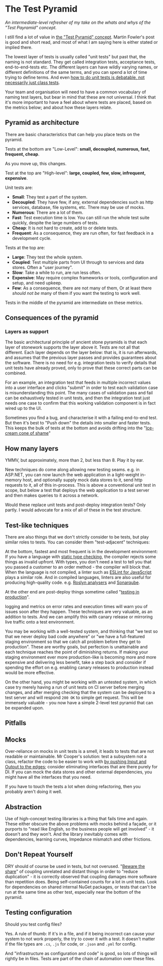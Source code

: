 # The Test Pyramid

_An intermediate-level refresher of my take on the whats and whys of the "Test Payramid" concept._

I still find a lot of value in [the "Test Pyramid" concept](https://martinfowler.com/bliki/TestPyramid.html).
 Martin Fowler's post is good and short read, and most of what I am saying here is either stated or implied there.

The lowest layer of tests is usually called "unit tests" but past that, the naming is not standard. They get called integration tests, acceptance tests, end-to-end-tests etc. The different layers can have wildly varying names, or different definitions of the same terms, and you can spend a lot of time trying to define terms. And even [how to do unit tests is debatable, not necessarily just class tests](https://www.youtube.com/watch?v=EZ05e7EMOLM).

Your team and organisation will need to have a common vocabulary of naming test layers, but bear in mind that these are not universal. I think that it's more important to have a feel about where tests are placed, based on the metrics below; and about how these layers relate.

## Pyramid as architecture

There are basic characteristics that can help you place tests on the pyramid.

Tests at the bottom are "Low-Level": **small, decoupled, numerous, fast, frequent, cheap**.

As you move up, this changes.

Test at the top are "High-level": **large, coupled, few, slow, infrequent, expensive**.

Unit tests are:

* **Small**: They test a part of the system.
* **Decoupled**: They have few, if any, external dependencies such as http services, database, file systems, etc. There may be use of mocks.
* **Numerous**: There are a lot of them.
* **Fast**: Test execution time is low. You can still run the whole test suite quickly, despite the large numbers of tests.
* **Cheap**: It is not hard to create, add to or delete tests.
* **Frequent**: As a consequence, they are run often, for fast feedback in a development cycle.

Tests at the top are:

* **Large**: They test the whole system.
* **Coupled**: Test multiple parts from UI through to services and data stores. Often a "user journey".
* **Slow**: Take a while to run, are run less often.
* **Expensive**: May require complex frameworks or tools, configuration and setup, and need upkeep.
* **Few**: As a consequence, there are not many of them, Or at least there _should not be_ many of them if you want the testing to work well.

Tests in the middle of the pyramid are intermediate on these metrics.

## Consequences of the pyramid

### Layers as support

The basic architectural principle of ancient stone pyramids is that each layer of stonework supports the layer above it. Tests are not all that different. Each layer depends on the layer below: that is, it is run afterwards, and assumes that the previous layer passes and provides guarantees about the software. There is no need for e.g. integration tests to verify details that unit tests have already proved, only to prove that these correct parts can be combined.

For an example, an integration test that feeds in multiple incorrect values into a user interface and clicks "submit" in order to test each validation case is misunderstanding this point. The many cases of validation pass and fail can be exhaustively tested in unit tests, and then the integration test just needs one case to confirm that this working validation component is in fact wired up to the UI.

Sometimes you find a bug, and characterise it with a failing end-to-end test. But then it's best to "Push down" the details into smaller and faster tests. This keeps the bulk of tests at the bottom and avoids drifting into the "[Ice-cream cone of shame](https://medium.com/@fistsOfReason/testing-is-good-pyramids-are-bad-ice-cream-cones-are-the-worst-ad94b9b2f05f)"

## How many layers

YMMV, but approximately, more than 2, but less than 8. Play it by ear.

New techniques do come along allowing new testing seams. e.g. in ASP.NET, you can now launch the web application in a light-weight in-memory host, and optionally supply mock data stores to it, send http requests to it, all of this in-process. This is above a conventional unit test in scope, but below a test that deploys the web application to a test server and then makes queries to it across a network.

Would these replace unit tests and post-deploy integration tests? Only partly. I would advocate for a mix of all of these in the test structure.

## Test-like techniques

There are also things that we don't strictly consider to be tests, but play similar roles to tests. You can consider them "test-adjacent" techniques:

At the bottom, fastest and most frequent is in the development environment:
If you have a language with [static type checking](https://en.wikipedia.org/wiki/Type_system#Static_type_checking), the compiler rejects some things as invalid upfront. With types, you don't need a test to tell you that you passed a customer to an order method - the compiler will block that. When the language is not compiled, a linter such as [ESLint for JavaScript](https://eslint.org/) plays a similar role. And in compiled languages, linters are also useful for producing high-quality code. e.g. [Roslyn analysers](https://docs.microsoft.com/en-us/visualstudio/extensibility/getting-started-with-roslyn-analyzers) and [Sonarqube](https://www.sonarqube.org/).

At the other end are post-deploy things sometime called "[testing in production](https://medium.com/@copyconstruct/testing-in-production-the-safe-way-18ca102d0ef1)".

logging and metrics on error rates and execution times will warn you of issues soon after they happen. These techniques are very valuable, as an addition to tests. And we can amplify this with canary release or mirroring live traffic onto a test environment.

You may be working with a well-tested system, and thinking that "we test so that we never deploy bad code anywhere" or "we have a full-featured staging environment so that we catch all problem before they get to production".
These are worthy goals, but perfection is unattainable and each technique reaches the point of diminishing returns.
If making your staging environment ever more production-like is becoming more and more expensive and delivering less benefit, take a step back and consider if spending the effort on e.g. enabling canary releases to production instead would be more effective.

On the other hand, you might be working with an untested system, in which case try merely having a run of unit tests on CI server before merging changes, and after merging checking that the system can be deployed to a test server and will respond `200 OK` to simple get request. This will be immensely valuable - you now have a simple 2-level test pyramid that can be expanded upon.

## Pitfalls

## Mocks

Over-reliance on mocks in unit tests is a smell, it leads to tests that are not readable or maintainable.
Mr Cooper's solution: test a subsystem not a class, refactor the code to be easier to work with [by pushing Input and Output to the edges](https://www.goparamore.io/ports-adapters); consider eliminating interfaces that are there purely for DI. If you can mock the data stores and other external dependencies, you might have all the interfaces that you need.

If you have to touch the tests a lot when doing refactoring, then you probably aren't doing it well.

## Abstraction

Use of high-concept testing libraries is a thing that fails time and again.
These either obscure the above problems with mocks behind a façade, or it purports to "read like English, so the business people will get involved" - it doesn't and they won't. And the library inevitably comes with dependencies, learning curves, Impedance mismatch and other frictions.

## Don't Repeat Yourself

DRY should of course be used in tests, but not overused. "[Beware the share](https://github.com/97-things/97-things-every-programmer-should-know/blob/4e03ea6022379dc32f4b0cce82b64c323d7f23c1/en/thing_07/README.md)" of coupling unrelated and distant things in order to "reduce duplication" - it is correctly observed that coupling damages more software than repetition does. Being self-contained counts for a lot in unit tests. Look for dependencies on shared internal NuGet packages, or tests that can't be run at the same time as other test, especially near the bottom of the pyramid.

## Testing configuration

Should you test config files?

Yes. A rule of thumb: If it's in a file, and if it being incorrect can cause your system to not work properly, the try to cover it with a test. It doesn't matter if the file types are `.cs`, `.js` for code, or `.json` and `.yml` for config.

And "infrastructure as configuration and code" is good, so lots of things will rightly be in files. Tests are part of the chain of automation over these files.
